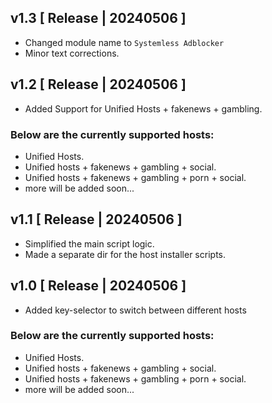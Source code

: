 ## v1.3 [ Release | 20240506 ]
- Changed module name to `Systemless Adblocker`
- Minor text corrections.

## v1.2 [ Release | 20240506 ]
- Added Support for Unified Hosts + fakenews + gambling.
### Below are the currently supported hosts:
- Unified Hosts.
- Unified hosts + fakenews + gambling + social.
- Unified hosts + fakenews + gambling + porn + social.
- more will be added soon...

## v1.1 [ Release | 20240506 ]
- Simplified the main script logic.
- Made a separate dir for the host installer scripts.

## v1.0 [ Release | 20240506 ]
- Added key-selector to switch between different hosts
### Below are the currently supported hosts:
- Unified Hosts.
- Unified hosts + fakenews + gambling + social.
- Unified hosts + fakenews + gambling + porn + social.
- more will be added soon...
